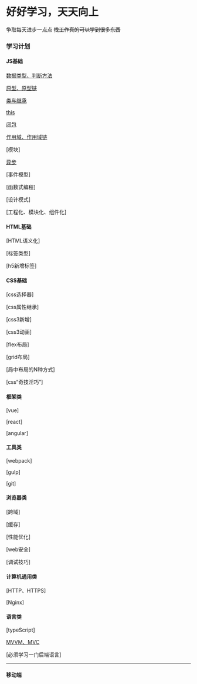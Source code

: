 # 好好学习，天天向上
争取每天进步一点点
~~找工作真的可以学到很多东西~~
### 学习计划
#### JS基础
[数据类型、判断方法](./js/datatype.md)

[原型、原型链](./js/prototype.md)
   
[类与继承](./js/class.md)

[this](./js/this.md)

[闭包](./js/closure.md)

[作用域、作用域链](./js/scope.md)

[模块]

[异步](./js/async.md)

[事件模型]

[函数式编程]

[设计模式]

[工程化、模块化、组件化]

#### HTML基础
[HTML语义化]

[标签类型]

[h5新增标签]

#### CSS基础
[css选择器]

[css属性继承]

[css3新增]

[css3动画]

[flex布局]

[grid布局]

[局中布局的N种方式]

[css“奇技淫巧”]

#### 框架类
[vue]

[react]

[angular]
#### 工具类
[webpack]

[gulp]

[git]

#### 浏览器类
[跨域]

[缓存]

[性能优化]

[web安全]

[调试技巧]

#### 计算机通用类
[HTTP、HTTPS]

[Nginx]

#### 语言类
[typeScript]

[MVVM、MVC](./language/mvc-mvvm.md)

[必须学习一门后端语言]

---
#### 移动端